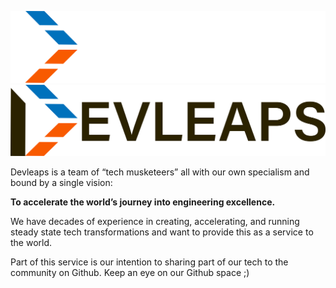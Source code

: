 ![Devleaps](assets/logo-dark.png#gh-dark-mode-only)
![Devleaps](assets/logo-light.png#gh-light-mode-only)

Devleaps is a team of “tech musketeers” all with our own specialism and bound by a single vision:

**To accelerate the world’s journey into engineering excellence.**

We have decades of experience in creating, accelerating, and running steady state tech transformations and want to provide this as a service to the world.

Part of this service is our intention to sharing part of our tech to the community on Github. Keep an eye on our Github space ;)
